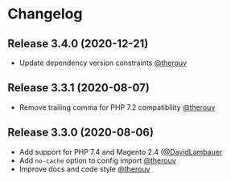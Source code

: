 # Changelog

## Release 3.4.0 (2020-12-21)

* Update dependency version constraints [@therouv](https://github.com/therouv)


## Release 3.3.1 (2020-08-07)

* Remove trailing comma for PHP 7.2 compatibility [@therouv](https://github.com/therouv)


## Release 3.3.0 (2020-08-06)

* Add support for PHP 7.4 and Magento 2.4 ([@DavidLambauer](https://github.com/DavidLambauer)
* Add `no-cache` option to config import [@therouv](https://github.com/therouv)
* Improve docs and code style [@therouv](https://github.com/therouv)
